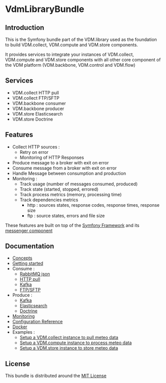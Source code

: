 # VdmLibraryBundle

## Introduction

This is the Symfony bundle part of the VDM.library used as the foundation to build VDM.collect, VDM.compute and 
VDM.store components.

It provides services to integrate your instances of VDM.collect, VDM.compute and VDM.store components with all other 
core component of the VDM platform (VDM.backbone, VDM.control and VDM.flow)

## Services

* VDM.collect HTTP pull
* VDM.collect FTP/SFTP
* VDM.backbone consumer
* VDM.backbone producer
* VDM.store Elasticsearch
* VDM.store Doctrine

## Features

* Collect HTTP sources :
    * Retry on error
    * Monitoring of HTTP Responses
* Produce message to a broker with exit on error
* Consume message from a broker with exit on error
* Handle Message between consumption and production
* Monitoring :
    * Track usage (number of messages consumed, produced)
    * Track state (started, stopped, errored)
    * Track process metrics (memory, processing time)
    * Track dependencies metrics
        * http : sources states, response codes, response times, response size
        * ftp : source states, errors and file size

These features are built on top of the [Symfony Framework](https://symfony.com/) and 
its [messenger component](https://symfony.com/doc/current/components/messenger.html)

## Documentation

* [Concepts](./Resources/docs/concepts.md)
* [Getting started](./Resources/docs/getting-started.md)
* Consume :
    * [RabbitMQ json](./Resources/docs/consume/rabbitmq-json.md)
    * [HTTP pull](./Resources/docs/consume/http-pull.md)
    * [Kafka](./Resources/docs/consume/kafka.md)
    * [FTP/SFTP](./Resources/docs/consume/ftp.md)
* Produce :
    * [Kafka](./Resources/docs/produce/kafka.md)
    * [Elasticsearch](./Resources/docs/produce/elasticsearch.md)
    * [Doctrine](./Resources/docs/produce/doctrine.md)
* [Monitoring](./Resources/docs/monitoring.md)
* [Configuration Reference](./Resources/docs/configuration-reference.md)
* [Docker](./Resources/docs/docker.md)
* Examples :
    * [Setup a VDM.collect instance to pull meteo data](./Resources/docs/examples/vdm-collect.md)
    * [Setup a VDM.compute instance to process meteo data](./Resources/docs/examples/vdm-compute.md)
    * [Setup a VDM.store instance to store meteo data](./Resources/docs/examples/vdm-store.md)
    
## License

This bundle is distributed around the [MIT License](./LICENSE)